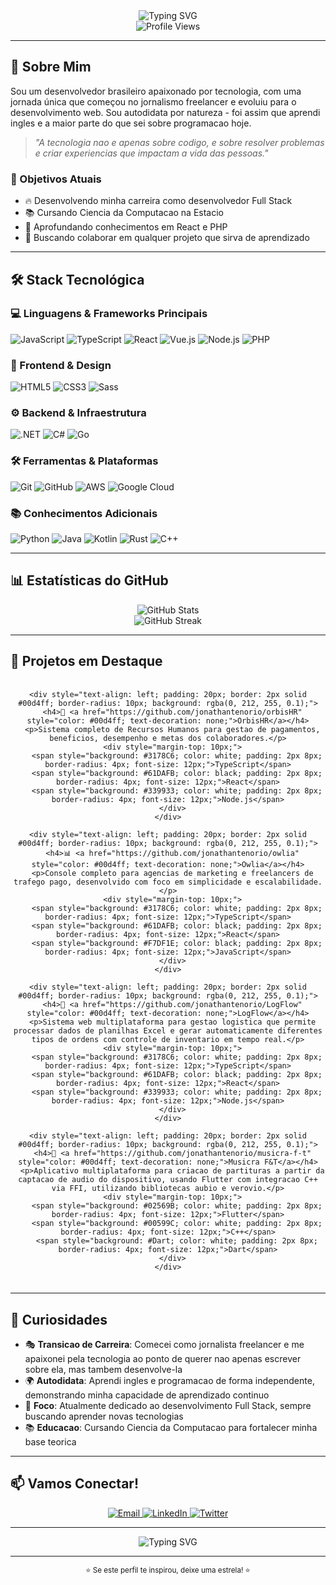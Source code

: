 <div align="center">
  <img src="https://readme-typing-svg.herokuapp.com?font=Fira+Code&weight=500&size=28&pause=1000&color=00D4FF&center=true&vCenter=true&width=435&lines=Bem+Vindo;Sou+Jonathan+Tenorio;Dev+Full+Stack" alt="Typing SVG" />
</div>

<div align="center">
  <img src="https://komarev.com/ghpvc/?username=tenoriodasilva31&style=flat-square&color=blue" alt="Profile Views" />
</div>

---

## 🚀 Sobre Mim

Sou um desenvolvedor brasileiro apaixonado por tecnologia, com uma jornada única que começou no jornalismo freelancer e evoluiu para o desenvolvimento web. Sou autodidata por natureza - foi assim que aprendi ingles e a maior parte do que sei sobre programacao hoje.

> *"A tecnologia nao e apenas sobre codigo, e sobre resolver problemas e criar experiencias que impactam a vida das pessoas."*

### 🎯 Objetivos Atuais
- 🔥 Desenvolvendo minha carreira como desenvolvedor Full Stack
- 📚 Cursando Ciencia da Computacao na Estacio
- 🌱 Aprofundando conhecimentos em React e PHP
- 🤝 Buscando colaborar em qualquer projeto que sirva de aprendizado

---

## 🛠️ Stack Tecnológica

### 💻 Linguagens & Frameworks Principais
![JavaScript](https://img.shields.io/badge/-JavaScript-F7DF1E?style=for-the-badge&logo=javascript&logoColor=black)
![TypeScript](https://img.shields.io/badge/-TypeScript-3178C6?style=for-the-badge&logo=typescript&logoColor=white)
![React](https://img.shields.io/badge/-React-61DAFB?style=for-the-badge&logo=react&logoColor=black)
![Vue.js](https://img.shields.io/badge/-Vue.js-4FC08D?style=for-the-badge&logo=vue.js&logoColor=white)
![Node.js](https://img.shields.io/badge/-Node.js-339933?style=for-the-badge&logo=node.js&logoColor=white)
![PHP](https://img.shields.io/badge/-PHP-777BB4?style=for-the-badge&logo=php&logoColor=white)

### 🎨 Frontend & Design
![HTML5](https://img.shields.io/badge/-HTML5-E34F26?style=for-the-badge&logo=html5&logoColor=white)
![CSS3](https://img.shields.io/badge/-CSS3-1572B6?style=for-the-badge&logo=css3&logoColor=white)
![Sass](https://img.shields.io/badge/-Sass-CC6699?style=for-the-badge&logo=sass&logoColor=white)

### ⚙️ Backend & Infraestrutura
![.NET](https://img.shields.io/badge/-.NET-512BD4?style=for-the-badge&logo=.net&logoColor=white)
![C#](https://img.shields.io/badge/-C%23-239120?style=for-the-badge&logo=c-sharp&logoColor=white)
![Go](https://img.shields.io/badge/-Go-00ADD8?style=for-the-badge&logo=go&logoColor=white)

### 🛠️ Ferramentas & Plataformas
![Git](https://img.shields.io/badge/-Git-F05032?style=for-the-badge&logo=git&logoColor=white)
![GitHub](https://img.shields.io/badge/-GitHub-181717?style=for-the-badge&logo=github&logoColor=white)
![AWS](https://img.shields.io/badge/-AWS-232F3E?style=for-the-badge&logo=amazon-aws&logoColor=white)
![Google Cloud](https://img.shields.io/badge/-Google%20Cloud-4285F4?style=for-the-badge&logo=google-cloud&logoColor=white)

### 📚 Conhecimentos Adicionais
![Python](https://img.shields.io/badge/-Python-3776AB?style=for-the-badge&logo=python&logoColor=white)
![Java](https://img.shields.io/badge/-Java-ED8B00?style=for-the-badge&logo=openjdk&logoColor=white)
![Kotlin](https://img.shields.io/badge/-Kotlin-7F52FF?style=for-the-badge&logo=kotlin&logoColor=white)
![Rust](https://img.shields.io/badge/-Rust-000000?style=for-the-badge&logo=rust&logoColor=white)
![C++](https://img.shields.io/badge/-C++-00599C?style=for-the-badge&logo=c%2B%2B&logoColor=white)

---

## 📊 Estatísticas do GitHub

<div align="center">
  <img src="https://github-readme-stats.vercel.app/api?username=jonathantenorio&show_icons=true&theme=dark&hide_border=true&bg_color=0d1117&text_color=ffffff&icon_color=00d4ff" alt="GitHub Stats" />
</div>

<div align="center">
  <img src="https://github-readme-streak-stats.herokuapp.com/?user=jonathantenorio&theme=dark&hide_border=true&background=0d1117&stroke=00d4ff&ring=00d4ff&fire=00d4ff&currStreakNum=ffffff&currStreakLabel=ffffff&sideNums=ffffff&sideLabels=ffffff&dates=ffffff" alt="GitHub Streak" />
</div>

---

## 🎯 Projetos em Destaque

<div align="center">
  <div style="display: grid; grid-template-columns: repeat(auto-fit, minmax(300px, 1fr)); gap: 20px; margin: 20px 0;">
    
    <div style="text-align: left; padding: 20px; border: 2px solid #00d4ff; border-radius: 10px; background: rgba(0, 212, 255, 0.1);">
      <h4>🏢 <a href="https://github.com/jonathantenorio/orbisHR" style="color: #00d4ff; text-decoration: none;">OrbisHR</a></h4>
      <p>Sistema completo de Recursos Humanos para gestao de pagamentos, beneficios, desempenho e metas dos colaboradores.</p>
      <div style="margin-top: 10px;">
        <span style="background: #3178C6; color: white; padding: 2px 8px; border-radius: 4px; font-size: 12px;">TypeScript</span>
        <span style="background: #61DAFB; color: black; padding: 2px 8px; border-radius: 4px; font-size: 12px;">React</span>
        <span style="background: #339933; color: white; padding: 2px 8px; border-radius: 4px; font-size: 12px;">Node.js</span>
      </div>
    </div>

    <div style="text-align: left; padding: 20px; border: 2px solid #00d4ff; border-radius: 10px; background: rgba(0, 212, 255, 0.1);">
      <h4>📊 <a href="https://github.com/jonathantenorio/owlia" style="color: #00d4ff; text-decoration: none;">Owlia</a></h4>
      <p>Console completo para agencias de marketing e freelancers de trafego pago, desenvolvido com foco em simplicidade e escalabilidade.</p>
      <div style="margin-top: 10px;">
        <span style="background: #3178C6; color: white; padding: 2px 8px; border-radius: 4px; font-size: 12px;">TypeScript</span>
        <span style="background: #61DAFB; color: black; padding: 2px 8px; border-radius: 4px; font-size: 12px;">React</span>
        <span style="background: #F7DF1E; color: black; padding: 2px 8px; border-radius: 4px; font-size: 12px;">JavaScript</span>
      </div>
    </div>

    <div style="text-align: left; padding: 20px; border: 2px solid #00d4ff; border-radius: 10px; background: rgba(0, 212, 255, 0.1);">
      <h4>🚚 <a href="https://github.com/jonathantenorio/LogFlow" style="color: #00d4ff; text-decoration: none;">LogFlow</a></h4>
      <p>Sistema web multiplataforma para gestao logistica que permite processar dados de planilhas Excel e gerar automaticamente diferentes tipos de ordens com controle de inventario em tempo real.</p>
      <div style="margin-top: 10px;">
        <span style="background: #3178C6; color: white; padding: 2px 8px; border-radius: 4px; font-size: 12px;">TypeScript</span>
        <span style="background: #61DAFB; color: black; padding: 2px 8px; border-radius: 4px; font-size: 12px;">React</span>
        <span style="background: #339933; color: white; padding: 2px 8px; border-radius: 4px; font-size: 12px;">Node.js</span>
      </div>
    </div>

    <div style="text-align: left; padding: 20px; border: 2px solid #00d4ff; border-radius: 10px; background: rgba(0, 212, 255, 0.1);">
      <h4>🎵 <a href="https://github.com/jonathantenorio/musicra-f-t" style="color: #00d4ff; text-decoration: none;">Musicra F&T</a></h4>
      <p>Aplicativo multiplataforma para criacao de partituras a partir da captacao de audio do dispositivo, usando Flutter com integracao C++ via FFI, utilizando bibliotecas aubio e verovio.</p>
      <div style="margin-top: 10px;">
        <span style="background: #02569B; color: white; padding: 2px 8px; border-radius: 4px; font-size: 12px;">Flutter</span>
        <span style="background: #00599C; color: white; padding: 2px 8px; border-radius: 4px; font-size: 12px;">C++</span>
        <span style="background: #Dart; color: white; padding: 2px 8px; border-radius: 4px; font-size: 12px;">Dart</span>
      </div>
    </div>

  </div>
</div>

---

## 🌟 Curiosidades

- 🎭 **Transicao de Carreira**: Comecei como jornalista freelancer e me apaixonei pela tecnologia ao ponto de querer nao apenas escrever sobre ela, mas tambem desenvolve-la
- 🌍 **Autodidata**: Aprendi ingles e programacao de forma independente, demonstrando minha capacidade de aprendizado continuo
- 🎯 **Foco**: Atualmente dedicado ao desenvolvimento Full Stack, sempre buscando aprender novas tecnologias
- 📚 **Educacao**: Cursando Ciencia da Computacao para fortalecer minha base teorica

---

## 📫 Vamos Conectar!

<div align="center">
  <a href="mailto:jonathan.tenoriodev@gmail.com">
    <img src="https://img.shields.io/badge/-Email-D14836?style=for-the-badge&logo=gmail&logoColor=white" alt="Email" />
  </a>
  <a href="https://linkedin.com/in/seu-perfil" target="_blank">
    <img src="https://img.shields.io/badge/-LinkedIn-0077B5?style=for-the-badge&logo=linkedin&logoColor=white" alt="LinkedIn" />
  </a>
  <a href="https://twitter.com/seu-perfil" target="_blank">
    <img src="https://img.shields.io/badge/-Twitter-1DA1F2?style=for-the-badge&logo=twitter&logoColor=white" alt="Twitter" />
  </a>
</div>

---

<div align="center">
  <img src="https://readme-typing-svg.herokuapp.com?font=Fira+Code&weight=500&size=20&pause=1000&color=00D4FF&center=true&vCenter=true&width=435&lines=Obrigado+por+visitar+meu+perfil!;Vamos+criar+algo+incrivel+juntos!+%F0%9F%9A%80" alt="Typing SVG" />
</div>

---

<div align="center">
  <sub>⭐ Se este perfil te inspirou, deixe uma estrela! ⭐</sub>
</div>
